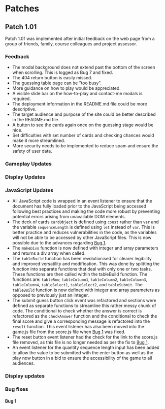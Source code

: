 # Patches

## Patch 1.01
Patch 1.01 was implemented after initial feedback on the web page from a group of friends, family, course colleagues and project assessor.

### Feedback
- The modal background does not extend past the bottom of the screen when scrolling. This is logged as Bug 7 and fixed.
- The 404 return button is easily missed.
- The guessing table page can be "too busy".
- More guidance on how to play would be appreciated.
- A visible slide bar on the how-to-play and contact-me modals is required.
- The deployment information in the README.md file could be more descriptive.
- The target audience and purpose of the site could be better described in the README.md file.
- A button to see the cards again once on the guessing stage would be nice.
- Set difficulties with set number of cards and checking chances would make it more streamlined.
- More security needs to be implemented to reduce spam and ensure the safety of user data.


### Gameplay Updates

### Display Updates

### JavaScript Updates
- All JavaScript code is wrapped in an event listener to ensure that the document has fully loaded prior to the JavaScript being accessed following best practices and making the code more robust by preventing potential errors arising from unavailable DOM elements.
- The deck of cards `cardObject` is defined using `const` rather than `var` and the variable `sequenceLength` is defined using `let` instead of `var`. This is better practice and reduces vulnerabilities in the code, as the variables will not be able to be accessed by other JavaScript files. This is now possible due to the advances regarding [Bug 1](#bug-1).
- The `makeDivs` function is now defined with integer and array parameters and returns a div array when called.
- The `tableBuild` function has been revolutionised for clearer legibility and improved versatility and modification. This was done by splitting the function into separate functions that deal with only one or two tasks. These functions are then called within the tableBuild function. The functions are: `tableRow`, `tableColumn1`, `tableColumn2`, `tableColumn3`, `tableColumn4`, `tableSelect1`, `tableSelect2`, and `tableSubmit`. The `tableBuild` function is now defined with integer and array parameters as opposed to previously just an integer.
- The submit guess button click event was refactored and sections were defined as separate functions to streamline this rather messy chunk of code. The conditional to check whether the answer is correct is refactored as the `checkAnswer` function and the conditional to check the final score and give a corresponding message is refactored into the `result` function. This event listener has also been moved into the game.js file from the score.js file when [Bug 1](#bug-1) was fixed.
- The reset button event listener had the check for the link to the score.js file removed, as this file is no longer needed as per the fix to [Bug 1](#bug-1).
- An event listener for the quantity sequence length input has been added to allow the value to be submitted with the enter button as well as the play now button in a bid to ensure the accessibility of the game to all audiences.

### Display updates


### Bug fixes

#### Bug 1